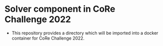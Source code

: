 # Solver component in CoRe Challenge 2022

- This repository provides a directory which will be imported into a docker container for CoRe Challenge 2022. 
